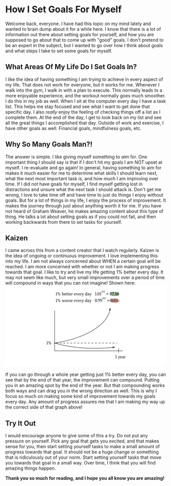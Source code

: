 # How I Set Goals For Myself
Welcome back, everyone. I have had this topic on my mind lately and wanted to brain dump about it for a while here. I know that there is a lot of information out there about setting goals for yourself, and how you are supposed to go about that to come up with "good" goals. I don't pretend to be an expert in the subject, but I wanted to go over how I think about goals and what steps I take to set some goals for myself.

## What Areas Of My Life Do I Set Goals In?
I like the idea of having something I am trying to achieve in every aspect of my life. That does not work for everyone, but it works for me. Whenever I walk into the gym, I walk in with a plan to execute. This normally leads to a more enjoyable experience, and the workout normally goes much smoother. I do this in my job as well. When I sit at the computer every day I have a task list. This helps me stay focused and see what I want to get done that specific day. I also *really* enjoy the feeling of checking things off a list as I complete them. At the end of the day, I get to look back on my list and see all the great things I accomplished that day. Outside of work and exercise, I have other goals as well. Financial goals, mindfulness goals, etc.

## Why So Many Goals Man?!
The answer is simple. I like giving myself something to *aim* for. One important thing I should say is that if I don't hit my goals I am *NOT* upset at myself. I re-evaluate and go again! In general, having something to aim for makes it much easier for me to determine what skills I should learn next, what the next most important task is, and how much I am improving over time. If I did not have goals for myself, I find myself getting lost in distractions and unsure what the next task I should attack is. Don't get me wrong, I love to take time off and have time to just do things I enjoy without goals. But for a lot of things in my life, I enjoy the process of improvement. It makes the journey through just about anything worth it for me. If you have not heard of Graham Weaver, he makes amazing content about this type of thing. He talks a lot about setting goals as if you could not fail, and then working backwards from there to set tasks for yourself.

## Kaizen
I came across this from a content creator that I watch regularly. Kaizen is the idea of ongoing or continuous improvement. I love implementing this into my life. I am not always concerned about WHEN a certain goal will be reached. I am more concerned with whether or not I am making progress towards that goal. I like to try and live my life getting 1% better every day. It may not seem like much, but very small improvements over a period of time will compound in ways that you can not imagine! Shown here:
![Kaizen improvement](./images/kaizen.jpg)

If you can go through a whole year getting just 1% better every day, you can see that by the end of that year, the improvement can compound. Putting you in an amazing spot by the end of the year. But that compounding works both ways and can drag you in the wrong direction as well. This is why I focus so much on making some kind of improvement towards my goals every day. Any amount of progress assures me that I am making my way up the correct side of that graph above!

## Try It Out
I would encourage anyone to give some of this a try. Do not put any pressure on yourself. Pick any goal that gets you excited, and that makes sense for you, then start setting yourself tasks to make a small amount of progress towards that goal. It should not be a huge change or something that is ridiculously out of your norm. Start setting yourself tasks that move you towards that goal in a small way. Over time, I think that you will find amazing things happen. 


**Thank you so much for reading, and I hope you all know you are amazing!**